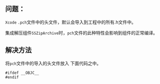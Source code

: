 ## 问题：

`Xcode` `.pch`文件中的头文件，默认会导入到工程中的所有.h文件中。

集成解压组件`SSZipArchive`时，`pch`文件的此种特性会影响到组件的正常编译。  
## 解决方法

将`pch`文件中的导入的头文件放入 下面代码之中。    

```
#ifdef __OBJC__
#endif
```
